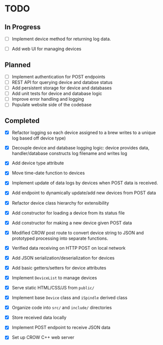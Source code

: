 # TODO

## In Progress


- [ ] Implement device method for returning log data.
- [ ] Add web UI for managing devices  


## Planned
- [ ] Implement authentication for POST endpoints
- [ ] REST API for querying device and databse status
- [ ] Add persistent storage for device and  databases
- [ ] Add unit tests for device and database logic
- [ ] Improve error handling and logging
- [ ] Populate website side of the codebase

## Completed
- [x] Refactor logging so each device assigned to a brew writes to a unique log based off device type)
- [x] Decouple device and database logging logic: device provides data, handler/database constructs log filename and writes log
- [x] Add device type attribute
- [x] Move time-date function to devices
- [x] Implement update of data logs by devices when POST data is received. 
- [x] Add endpoint to dynamically update/add new devices from POST data
- [x] Refactor device class hierarchy for extensibility
- [x] Add constructor for loading a device from its status file
- [x] Add constructor for making a new device given POST data
- [x] Modified CROW post route to convert device string to JSON and prototyped processing into separate functions. 
- [x] Verified data receiving on HTTP POST on local network
- [x] Add JSON serialization/deserialization for devices
- [x] Add basic getters/setters for device attributes
- [x] Implement `DeviceList` to manage devices
- [x] Serve static HTML/CSS/JS from `public/`
- [x] Implement base `Device` class and `iSpindle` derived class
- [x] Organize code into `src/` and `include/` directories
- [x] Store received data locally
- [x] Implement POST endpoint to receive JSON data
- [x] Set up CROW C++ web server



